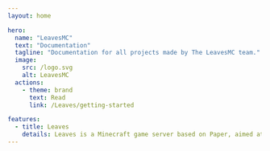 ```yaml
---
layout: home

hero:
  name: "LeavesMC"
  text: "Documentation"
  tagline: "Documentation for all projects made by The LeavesMC team."
  image:
    src: /logo.svg
    alt: LeavesMC
  actions:
    - theme: brand
      text: Read
      link: /Leaves/getting-started

features:
  - title: Leaves
    details: Leaves is a Minecraft game server based on Paper, aimed at repairing broken vanilla properties.
---
```

